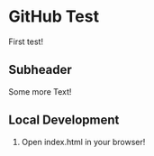# GitHub Test

First test!

## Subheader

Some more Text!

## Local Development

1. Open index.html in your browser!
